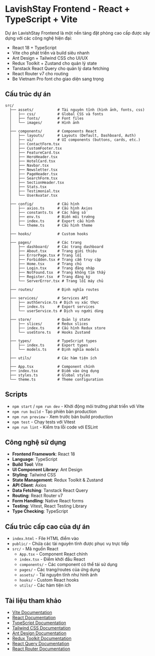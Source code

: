 # LavishStay Frontend - React + TypeScript + Vite

Dự án LavishStay Frontend là một nền tảng đặt phòng cao cấp được xây dựng với các công nghệ hiện đại:
- React 18 + TypeScript
- Vite cho phát triển và build siêu nhanh
- Ant Design + Tailwind CSS cho UI/UX
- Redux Toolkit + Zustand cho quản lý state
- Tanstack React Query cho quản lý data fetching
- React Router v7 cho routing
- Be Vietnam Pro font cho giao diện sang trọng

## Cấu trúc dự án

```
src/
  ├── assets/           # Tài nguyên tĩnh (hình ảnh, fonts, css)
  │   ├── css/          # Global CSS và fonts
  │   ├── fonts/        # Font files
  │   └── images/       # Hình ảnh
  │
  ├── components/       # Components React
  │   ├── layouts/      # Layouts (Default, Dashboard, Auth)
  │   ├── ui/           # UI components (buttons, cards, etc.)
  │   ├── ContactForm.tsx
  │   ├── CustomFooter.tsx
  │   ├── FeatureCard.tsx
  │   ├── HeroHeader.tsx
  │   ├── HotelCard.tsx
  │   ├── Navbar.tsx
  │   ├── Newsletter.tsx
  │   ├── PageHeader.tsx
  │   ├── SearchForm.tsx
  │   ├── SectionHeader.tsx
  │   ├── Stats.tsx
  │   ├── Testimonial.tsx
  │   └── UserAvatar.tsx
  │
  ├── config/           # Cấu hình
  │   ├── axios.ts      # Cấu hình Axios
  │   ├── constants.ts  # Các hằng số
  │   ├── env.ts        # Biến môi trường
  │   ├── index.ts      # Export cấu hình
  │   └── theme.ts      # Cấu hình theme
  │
  ├── hooks/            # Custom hooks
  │
  ├── pages/            # Các trang
  │   ├── dashboard/    # Các trang dashboard
  │   ├── About.tsx     # Trang giới thiệu
  │   ├── ErrorPage.tsx # Trang lỗi
  │   ├── Forbidden.tsx # Trang cấm truy cập
  │   ├── Home.tsx      # Trang chủ
  │   ├── Login.tsx     # Trang đăng nhập
  │   ├── NotFound.tsx  # Trang không tìm thấy
  │   ├── Register.tsx  # Trang đăng ký
  │   └── ServerError.tsx # Trang lỗi máy chủ
  │
  ├── routes/           # Định nghĩa routes
  │
  ├── services/         # Services API
  │   ├── authService.ts # Dịch vụ xác thực
  │   ├── index.ts      # Export services
  │   └── userService.ts # Dịch vụ người dùng
  │
  ├── store/            # Quản lý state
  │   ├── slices/       # Redux slices
  │   ├── index.ts      # Cấu hình Redux store
  │   └── useStore.ts   # Hooks Zustand
  │
  ├── types/            # TypeScript types
  │   ├── index.ts      # Export types
  │   └── models.ts     # Định nghĩa models
  │
  ├── utils/            # Các hàm tiện ích
  │
  ├── App.tsx           # Component chính
  ├── index.tsx         # Điểm vào ứng dụng
  ├── styles.ts         # Global styles
  └── theme.ts          # Theme configuration
```

## Scripts

- `npm start` / `npm run dev` - Khởi động môi trường phát triển với Vite
- `npm run build` - Tạo phiên bản production
- `npm run preview` - Xem trước bản build production
- `npm test` - Chạy tests với Vitest
- `npm run lint` - Kiểm tra lỗi code với ESLint

## Công nghệ sử dụng

- **Frontend Framework**: React 18
- **Language**: TypeScript
- **Build Tool**: Vite
- **UI Component Library**: Ant Design
- **Styling**: Tailwind CSS
- **State Management**: Redux Toolkit & Zustand
- **API Client**: Axios
- **Data Fetching**: Tanstack React Query
- **Routing**: React Router v7
- **Form Handling**: Native React forms
- **Testing**: Vitest, React Testing Library
- **Type Checking**: TypeScript

## Cấu trúc cấp cao của dự án

- `index.html` - File HTML điểm vào
- `public/` - Chứa các tài nguyên tĩnh được phục vụ trực tiếp
- `src/` - Mã nguồn React
  - `App.tsx` - Component React chính
  - `index.tsx` - Điểm khởi đầu React
  - `components/` - Các component có thể tái sử dụng
  - `pages/` - Các trang/routes của ứng dụng
  - `assets/` - Tài nguyên tĩnh như hình ảnh
  - `hooks/` - Custom React hooks
  - `utils/` - Các hàm tiện ích

## Tài liệu tham khảo

- [Vite Documentation](https://vitejs.dev/)
- [React Documentation](https://react.dev/)
- [TypeScript Documentation](https://www.typescriptlang.org/docs/)
- [Tailwind CSS Documentation](https://tailwindcss.com/docs)
- [Ant Design Documentation](https://ant.design/docs/react/introduce)
- [Redux Toolkit Documentation](https://redux-toolkit.js.org/)
- [React Query Documentation](https://tanstack.com/query/latest)
- [React Router Documentation](https://reactrouter.com/)

